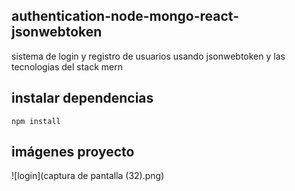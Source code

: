 ## authentication-node-mongo-react-jsonwebtoken
sistema de login y registro de usuarios usando jsonwebtoken y las tecnologias del stack mern

## instalar dependencias
```
npm install
```

## imágenes proyecto
![login](captura de pantalla (32).png)
